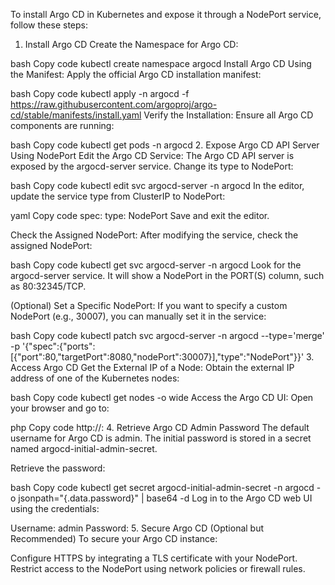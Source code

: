 To install Argo CD in Kubernetes and expose it through a NodePort service, follow these steps:

1. Install Argo CD
Create the Namespace for Argo CD:

bash
Copy code
kubectl create namespace argocd
Install Argo CD Using the Manifest: Apply the official Argo CD installation manifest:

bash
Copy code
kubectl apply -n argocd -f https://raw.githubusercontent.com/argoproj/argo-cd/stable/manifests/install.yaml
Verify the Installation: Ensure all Argo CD components are running:

bash
Copy code
kubectl get pods -n argocd
2. Expose Argo CD API Server Using NodePort
Edit the Argo CD Service: The Argo CD API server is exposed by the argocd-server service. Change its type to NodePort:

bash
Copy code
kubectl edit svc argocd-server -n argocd
In the editor, update the service type from ClusterIP to NodePort:

yaml
Copy code
spec:
  type: NodePort
Save and exit the editor.

Check the Assigned NodePort: After modifying the service, check the assigned NodePort:

bash
Copy code
kubectl get svc argocd-server -n argocd
Look for the argocd-server service. It will show a NodePort in the PORT(S) column, such as 80:32345/TCP.

(Optional) Set a Specific NodePort: If you want to specify a custom NodePort (e.g., 30007), you can manually set it in the service:

bash
Copy code
kubectl patch svc argocd-server -n argocd --type='merge' -p '{"spec":{"ports":[{"port":80,"targetPort":8080,"nodePort":30007}],"type":"NodePort"}}'
3. Access Argo CD
Get the External IP of a Node: Obtain the external IP address of one of the Kubernetes nodes:

bash
Copy code
kubectl get nodes -o wide
Access the Argo CD UI: Open your browser and go to:

php
Copy code
http://<NodeIP>:<NodePort>
4. Retrieve Argo CD Admin Password
The default username for Argo CD is admin. The initial password is stored in a secret named argocd-initial-admin-secret.

Retrieve the password:

bash
Copy code
kubectl get secret argocd-initial-admin-secret -n argocd -o jsonpath="{.data.password}" | base64 -d
Log in to the Argo CD web UI using the credentials:

Username: admin
Password: <retrieved-password>
5. Secure Argo CD (Optional but Recommended)
To secure your Argo CD instance:

Configure HTTPS by integrating a TLS certificate with your NodePort.
Restrict access to the NodePort using network policies or firewall rules.
